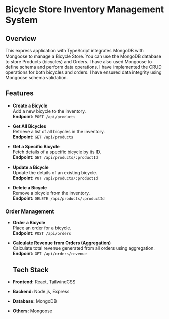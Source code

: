 # Bicycle Store Inventory Management System
## Overview
This express application with TypeScript integrates MongoDB with Mongoose to manage a Bicycle Store. You can use the MongoDB database to store Products (bicycles) and Orders. I have also used Mongoose to define schema and perform data operations. I have implemented the CRUD operations for both bicycles and orders. I have ensured data integrity using Mongoose schema validation.
## Features
- **Create a Bicycle**  
  Add a new bicycle to the inventory.  
  **Endpoint:** `POST /api/products`

- **Get All Bicycles**  
  Retrieve a list of all bicycles in the inventory.  
  **Endpoint:** `GET /api/products`

- **Get a Specific Bicycle**  
  Fetch details of a specific bicycle by its ID.  
  **Endpoint:** `GET /api/products/:productId`

- **Update a Bicycle**  
  Update the details of an existing bicycle.  
  **Endpoint:** `PUT /api/products/:productId`

- **Delete a Bicycle**  
  Remove a bicycle from the inventory.  
  **Endpoint:** `DELETE /api/products/:productId`

### Order Management
- **Order a Bicycle**  
  Place an order for a bicycle.  
  **Endpoint:** `POST /api/orders`

- **Calculate Revenue from Orders (Aggregation)**  
  Calculate total revenue generated from all orders using aggregation.  
  **Endpoint:** `GET /api/orders/revenue`
  
  ## Tech Stack
- **Frontend:** React, TailwindCSS
- **Backend:** Node.js, Express
- **Database:** MongoDB
- **Others:** Mongoose
